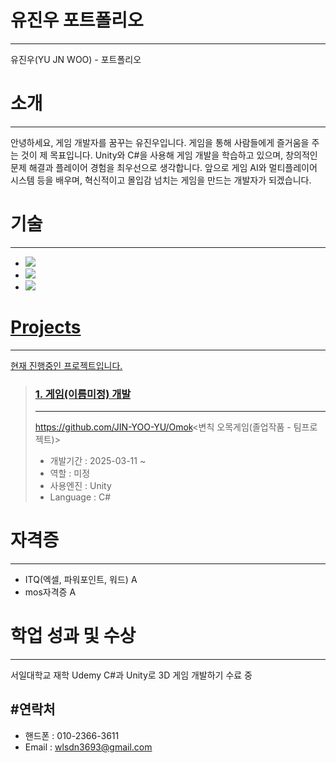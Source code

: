 # 유진우 포트폴리오
---
유진우(YU JN WOO) - 포트폴리오
# 소개
---
안녕하세요, 게임 개발자를 꿈꾸는 유진우입니다.
게임을 통해 사람들에게 즐거움을 주는 것이 제 목표입니다. Unity와 C#을 사용해 게임 개발을 학습하고 있으며, 창의적인 문제 해결과 플레이어 경험을 최우선으로 생각합니다. 앞으로 게임 AI와 멀티플레이어 시스템 등을 배우며, 혁신적이고 몰입감 넘치는 게임을 만드는 개발자가 되겠습니다.

# 기술
---
+ <a href="https://github.com/JIN-YOO-YU/Study-Note"> <img src="https://img.shields.io/badge/unity-%23000000.svg?style=for-the-badge&logo=unity&logoColor=white"/></a>
+ <a href="https://github.com/JIN-YOO-YU/Study-Note"><img src="https://img.shields.io/badge/c%23-%23239120.svg?style=for-the-badge&logo=c-sharp&logoColor=white"/></a>
+ <a href="https://github.com/JIN-YOO-YU/Study-Note"><img src="https://img.shields.io/badge/Java-007396?style=flat&logo=OpenJDK&logoColor=white"/>


# Projects
---
현재 진행중인 프로젝트입니다.

> ### 1. 게임(이름미정) 개발
> ---
> <https://github.com/JIN-YOO-YU/Omok><변칙 오목게임(졸업작품 - 팀프로젝트)>
> + 개발기간 : 2025-03-11 ~
> + 역할 : 미정
> + 사용엔진 : Unity
> + Language : C#


# 자격증
---
+ ITQ(엑셀, 파워포인트, 워드) A
+ mos자격증 A


# 학업 성과 및 수상
---
서일대학교 재학
Udemy C#과 Unity로 3D 게임 개발하기 수료 중


#연락처
---
+ 핸드폰 : 010-2366-3611
+ Email : wlsdn3693@gmail.com
